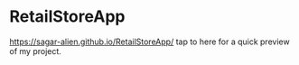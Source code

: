 # RetailStoreApp

https://sagar-alien.github.io/RetailStoreApp/ tap to here for a quick preview of my project.
